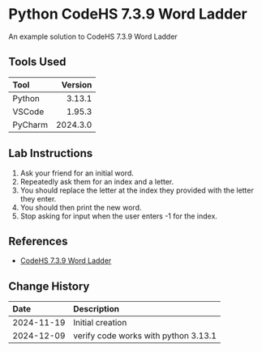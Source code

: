 # Python CodeHS 7.3.9 Word Ladder
An example solution to CodeHS 7.3.9 Word Ladder

## Tools Used

| Tool       |  Version |
|:-----------|---------:|
| Python     |   3.13.1 |
| VSCode     |   1.95.3 |
| PyCharm    | 2024.3.0 |

## Lab Instructions
1. Ask your friend for an initial word.
1. Repeatedly ask them for an index and a letter.
1. You should replace the letter at the index they provided with the letter they enter.
1. You should then print the new word.
1. Stop asking for input when the user enters -1 for the index.
## References

* [CodeHS 7.3.9 Word Ladder](https://codehs.com/student/5441708/section/556234/assignment/139751274)

## Change History

| Date       | Description                          |
|:-----------|:-------------------------------------|
| 2024-11-19 | Initial creation                     |
| 2024-12-09 | verify code works with python 3.13.1 |
